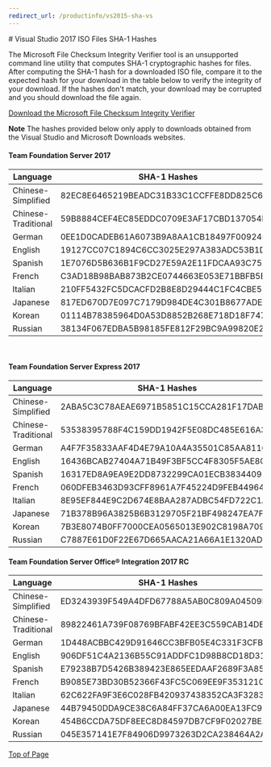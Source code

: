 ```yaml
---
redirect_url: /productinfo/vs2015-sha-vs
---
```


#<a id="top"> </a>  Visual Studio 2017 ISO Files SHA-1 Hashes

The Microsoft File Checksum Integrity Verifier tool is an unsupported command line utility that computes SHA-1 cryptographic hashes for files. After computing the SHA-1 hash for a downloaded ISO file, compare it to the expected hash for your download in the table below to verify the integrity of your download. If the hashes don't match, your download may be corrupted and you should download the file again.

[Download the Microsoft File Checksum Integrity Verifier](https://support.microsoft.com/en-us/kb/841290)

**Note** The hashes provided below only apply to downloads obtained from the Visual Studio and Microsoft Downloads websites.



#### Team Foundation Server 2017  

| Language |  SHA-1 Hashes |                                      
| ------------------------------- | ----------------------------------------- 
|Chinese-Simplified | 82EC8E6465219BEADC31B33C1CCFFE8DD825C62B
|Chinese-Traditional | 59B8884CEF4EC85EDDC0709E3AF17CBD137054DA
|German | 0EE1D0CADEB61A6073B9A8AA1CB18497F00924CD
|English | 19127CC07C1894C6CC3025E297A383ADC53B1D07
|Spanish | 1E7076D5B636B1F9CD27E59A2E11FDCAA93C75D9
|French | C3AD18B98BAB873B2CE0744663E053E71BBFB5EC
|Italian | 210FF5432FC5DCACFD2B8E8D29444C1FC4CBE539
|Japanese | 817ED670D7E097C7179D984DE4C301B8677ADEDB
|Korean | 01114B78385964D0A53D8852B268E718D18F7478
|Russian | 38134F067EDBA5B98185FE812F29BC9A99820E23
</br>

#### Team Foundation Server Express 2017
          
| Language |  SHA-1 Hashes |                                      
| ------------------------------- | -----------------------------------------  
|Chinese-Simplified | 2ABA5C3C78AEAE6971B5851C15CCA281F17DAB62
|Chinese-Traditional | 53538395788F4C159DD1942F5E08DC485E616A3F
|German | A4F7F35833AAF4D4E79A10A4A35501C85AA81167
|English | 16436BCAB27404A71B49F3BF5CC4F8305F5AE8C6 
|Spanish | 16317ED8A9EA9E2DD8732299CA01ECB38344091A
|French | 060DFEB3463D93CFF8961A7F45224D9FEB449647
|Italian | 8E95EF844E9C2D674E8BAA287ADBC54FD722C1A4
|Japanese | 71B378B96A3825B6B3129705F21BF498247EA7F2
|Korean | 7B3E8074B0FF7000CEA0565013E902C8198A709E
|Russian | C7887E61D0F22E67D665AACA21A66A1E1320AD24

#### Team Foundation Server Office® Integration 2017 RC
          
| Language |  SHA-1 Hashes |                                      
| ------------------------------- | -----------------------------------------  
|Chinese-Simplified | ED3243939F549A4DFD67788A5AB0C809A04509B4
|Chinese-Traditional | 89822461A739F08769BFABF42EE3C559CAB14DE1
|German | 1D448ACBBC429D91646CC3BFB05E4C331F3CFBBA
|English | 906DF51C4A2136B55C91ADDFC1D98B8CD18D3136 
|Spanish | E79238B7D5426B389423E865EEDAAF2689F3A855
|French | B9085E73BD30B52366F43FC5C069EE9F35312108
|Italian | 62C622FA9F3E6C028FB420937438352CA3F3283D
|Japanese | 44B79450DDA9CE38C6A84FF37CA6A00EA13FC9C8
|Korean | 454B6CCDA75DF8EEC8D84597DB7CF9F02027BEAF
|Russian | 045E357141E7F84906D9973263D2CA238464A2AE


[Top of Page](#top)
